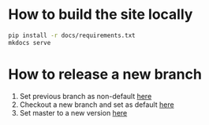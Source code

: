 # How to build the site locally

```bash
pip install -r docs/requirements.txt 
mkdocs serve
```
# How to release a new branch

1. Set previous branch as non-default [here](https://github.com/kubeovn/docs/commit/61d0d67053fe706602170e8287a285a80c33fab3)
2. Checkout a new branch and set as default [here](https://github.com/kubeovn/docs/commit/ff0a79776cd03ac5594e3e898c37effb7e386f20)
3. Set master to a new version [here](https://github.com/kubeovn/docs/commit/2e99f54cc75743d1a9e95cbe2eedc8bd8769b331)
